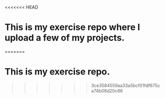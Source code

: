 <<<<<<< HEAD
# This is my exercise repo where I upload a few of my projects.
=======
# This is my exercise repo.
>>>>>>> 3ce3584559aa33a5bcf01fdf675ca74b08d20c86
